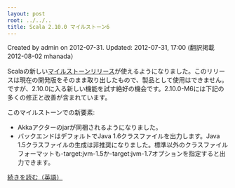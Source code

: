 ```yaml
---
layout: post
root: ../../..
title: Scala 2.10.0 マイルストーン6
---
```


Created by admin on 2012-07-31. Updated: 2012-07-31, 17:00 (翻訳掲載2012-08-02 mhanada）

Scalaの新しい[マイルストーンリリース](http://www.scala-lang.org/downloads#Milestones)が使えるようになりました。このリリースは現在の開発版をそのまま取り出したもので、製品として使用はできません。ですが、2.10.0に入る新しい機能を試す絶好の機会です。2.10.0-M6には下記の多くの修正と改善が含まれています。

このマイルストーンでの新要素:

* Akkaアクターのjarが同梱されるようになりました。
* バックエンドはデフォルトでJava 1.6クラスファイルを出力します。Java 1.5クラスファイルの生成は非推奨になりました。標準以外のクラスファイルフォーマットも-target:jvm-1.5か-target:jvm-1.7オプションを指定すると出力できます。

[続きを読む（英語）](http://www.scala-lang.org/node/12774)
